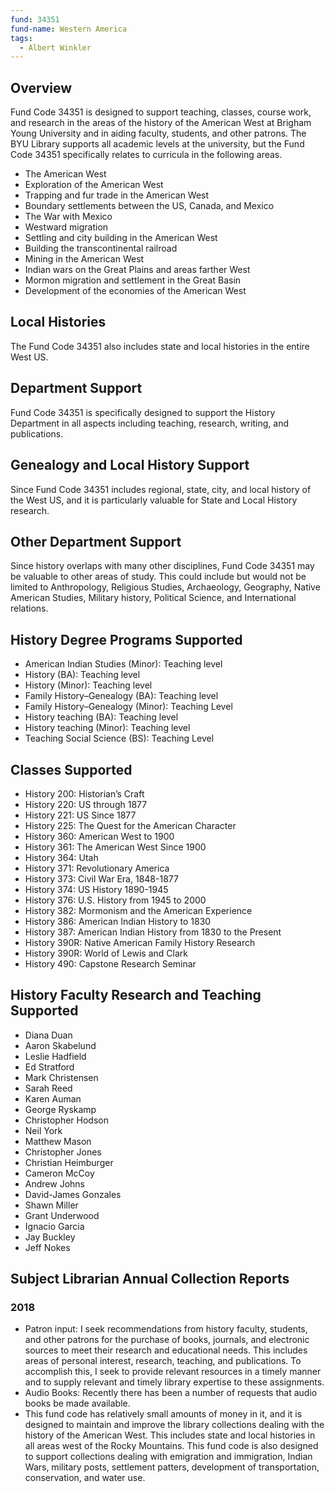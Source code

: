 ```yaml
---
fund: 34351
fund-name: Western America
tags:
  - Albert Winkler
---
```


## Overview
Fund Code 34351 is designed to support teaching, classes, course work, and research in the areas of the history of the American West at Brigham Young University and in aiding faculty, students, and other patrons.  The BYU Library supports all academic levels at the university, but the Fund Code 34351 specifically relates to curricula in the following areas.

- The American West
- Exploration of the American West
- Trapping and fur trade in the American West
- Boundary settlements between the US, Canada, and Mexico
- The War with Mexico
- Westward migration
- Settling and city building in the American West
- Building the transcontinental railroad
- Mining in the American West
- Indian wars on the Great Plains and areas farther West
- Mormon migration and settlement in the Great Basin
- Development of the economies of the American West

## Local Histories
The Fund Code 34351 also includes state and local histories in the entire West US.  

## Department Support
Fund Code 34351 is specifically designed to support the History Department in all aspects including teaching, research, writing, and publications.

## Genealogy and Local History Support
Since Fund Code 34351 includes regional, state, city, and local history of the West US, and it is particularly valuable for State and Local History research.

## Other Department Support
Since history overlaps with many other disciplines, Fund Code 34351 may be valuable to other areas of study.  This could include but would not be limited to Anthropology, Religious Studies, Archaeology, Geography, Native American Studies, Military history, Political Science, and International relations.

## History Degree Programs Supported
- American Indian Studies (Minor): Teaching level
- History (BA): Teaching level
- History (Minor): Teaching level
- Family History–Genealogy (BA): Teaching level
- Family History–Genealogy (Minor): Teaching Level
- History teaching (BA): Teaching level
- History teaching (Minor): Teaching level
- Teaching Social Science (BS): Teaching Level

## Classes Supported
- History 200: Historian’s Craft
- History 220: US through 1877
- History 221: US Since 1877
- History 225: The Quest for the American Character
- History 360: American West to 1900
- History 361: The American West Since 1900
- History 364: Utah
- History 371: Revolutionary America
- History 373: Civil War Era, 1848-1877
- History 374: US History 1890-1945
- History 376: U.S. History from 1945 to 2000
- History 382: Mormonism and the American Experience
- History 386: American Indian History to 1830
- History 387: American Indian History from 1830 to the Present
- History 390R: Native American Family History Research
- History 390R: World of Lewis and Clark
- History 490: Capstone Research Seminar

## History Faculty Research and Teaching Supported
- Diana Duan
- Aaron Skabelund
- Leslie Hadfield
- Ed Stratford
- Mark Christensen
- Sarah Reed
- Karen Auman
- George Ryskamp
- Christopher Hodson
- Neil York
- Matthew Mason
- Christopher Jones
- Christian Heimburger
- Cameron McCoy
- Andrew Johns
- David-James Gonzales
- Shawn Miller
- Grant Underwood
- Ignacio Garcia
- Jay Buckley
- Jeff Nokes

## Subject Librarian Annual Collection Reports

### 2018
- Patron input: I seek recommendations from history faculty, students, and other patrons for the purchase of books, journals, and electronic sources to meet their research and educational needs. This includes areas of personal interest, research, teaching, and publications. To accomplish this, I seek to provide relevant resources in a timely manner and to supply relevant and timely library expertise to these assignments.
- Audio Books: Recently there has been a number of requests that audio books be made available.
- This fund code has relatively small amounts of money in it, and it is designed to maintain and improve the library collections dealing with the history of the American West. This includes state and local histories in all areas west of the Rocky Mountains.  This fund code is also designed to support collections dealing with emigration and immigration, Indian Wars, military posts, settlement patters, development of transportation, conservation, and water use.
